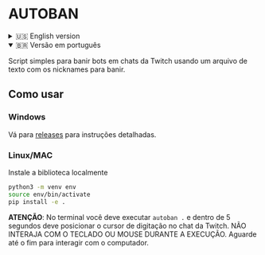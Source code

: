 # AUTOBAN

<details>
  <summary>🇺🇸 English version</summary>

Simple script to ban bots at Twitch chats using a text file as a source.

## How to use

### Windows

Go to [releases](https://github.com/xornotor/autoban/releases) for further instructions.

### Linux/MAC

Build from source by executing

```sh
python3 -m venv env
source env/bin/activate
pip install -e .
```

**ATENÇÃO**: You may run `autoban .` and within 5 seconds you will put your cursor on the Twitch chat. PLEASE, DO NOT INTERACT WITH YOUR KEYBOARD AND MOUSE DURING THE SCRIPT HANDLING. Wait for the script to end and then you are done.

</details>

<details open>
  <summary>🇧🇷 Versão em português</summary>

Script simples para banir bots em chats da Twitch usando um arquivo de texto com os nicknames para banir.

## Como usar

### Windows

Vá para [releases](https://github.com/xornotor/autoban/releases) para instruções detalhadas.

### Linux/MAC

Instale a biblioteca localmente

```sh
python3 -m venv env
source env/bin/activate
pip install -e .
```

**ATENÇÃO**: No terminal você deve executar `autoban .` e dentro de 5 segundos deve posicionar o cursor de digitação no chat da Twitch. NÃO INTERAJA COM O TECLADO OU MOUSE DURANTE A EXECUÇÃO. Aguarde até o fim para interagir com o computador.

</details>
